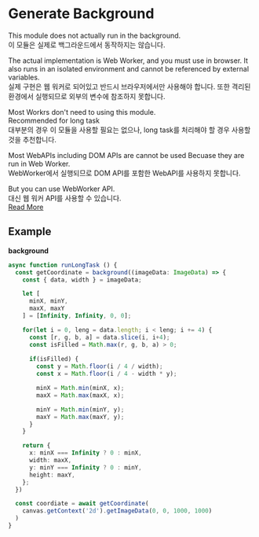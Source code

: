 # Generate Background
This module does not actually run in the background.  
이 모듈은 실제로 백그라운드에서 동작하지는 않습니다. 

The actual implementation is Web Worker, and you must use in browser.
It also runs in an isolated environment and cannot be referenced by external variables.  
실제 구현은 웹 워커로 되어있고 반드시 브라우저에서만 사용해야 합니다. 또한 격리된 환경에서 실행되므로 외부의 변수에 참조하지 못합니다.

Most Workrs don't need to using this module.  
Recommended for long task  
대부분의 경우 이 모듈을 사용할 필요는 없으나, long task를 처리해야 할 경우 사용할것을 추천합니다. 

Most WebAPIs including DOM APIs are cannot be used Becuase they are run in Web Worker.  
WebWorker에서 실행되므로 DOM API를 포함한 WebAPI를 사용하지 못합니다.  

But you can use WebWorker API.  
대신 웹 워커 API를 사용할 수 있습니다.  
[Read More](https://developer.mozilla.org/en-US/docs/Web/API/WorkerGlobalScope)

## Example

**background**
```ts
async function runLongTask () {
  const getCoordinate = background((imageData: ImageData) => {
    const { data, width } = imageData;

    let [
      minX, minY, 
      maxX, maxY
    ] = [Infinity, Infinity, 0, 0];

    for(let i = 0, leng = data.length; i < leng; i += 4) {
      const [r, g, b, a] = data.slice(i, i+4);
      const isFilled = Math.max(r, g, b, a) > 0;
      
      if(isFilled) {
        const y = Math.floor(i / 4 / width);
        const x = Math.floor(i / 4 - width * y);

        minX = Math.min(minX, x);
        maxX = Math.max(maxX, x);

        minY = Math.min(minY, y);
        maxY = Math.max(maxY, y);
      }
    }

    return { 
      x: minX === Infinity ? 0 : minX, 
      width: maxX, 
      y: minY === Infinity ? 0 : minY, 
      height: maxY,
    };
  })

  const coordiate = await getCoordinate(
    canvas.getContext('2d').getImageData(0, 0, 1000, 1000)
  )
}
```

